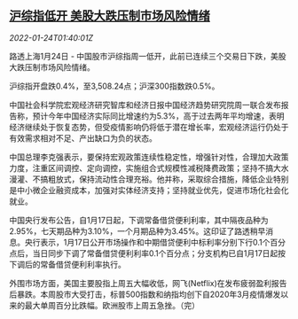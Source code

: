 <!--1642989663000-->
[沪综指低开 美股大跌压制市场风险情绪](https://cn.reuters.com/article/china-stock-market-open-0124-idCNKBS2JY03F)
------

<div><i>2022-01-24T01:40:01Z</i></div><p>路透上海1月24日 - 中国股市沪综指周一低开，此前已连续三个交易日下跌，美股大跌压制市场风险情绪。</p><p>沪综指开盘跌0.4%，至3,508.24点；沪深300指数跌0.5%。</p><p>中国社会科学院宏观经济研究智库和经济日报中国经济趋势研究院周一联合发布报告称，预计今年中国经济实际同比增速约为5.3%，高于过去两年平均增速，表明经济继续处于恢复态势，但受疫情影响仍将低于潜在增长率，宏观经济运行仍处于有效需求相对不足、产出缺口为负的状态。</p><p>中国总理李克强表示，要保持宏观政策连续性稳定性，增强针对性，合理加大政策力度，注重区间调控、定向调控，实施组合式规模性减税降费政策；坚持不搞大水漫灌、不搞粗放式，保持流动性合理充裕。他并称，采取综合措施，降低企业特别是中小微企业融资成本，加强对实体经济支持；坚持就业优先，促进市场化社会化就业。</p><p>中国央行发布公告，自1月17日起，下调常备借贷便利利率，其中隔夜品种为2.95%，七天期品种为3.10%，一个月期品种为3.45%。这印证了路透稍早消息。央行表示，1月17日公开市场操作和中期借贷便利中标利率分别下行0.1个百分点后，当日同步下调了常备借贷便利利率0.1个百分点；分支机构已自1月17日起按下调后的常备借贷便利利率执行。</p><p>外围市场方面，美国主要股指上周五大幅收低，网飞(Netflix)在发布疲弱盈利报告后暴跌。本周股市大受打击，标普500指数和纳指均创下自2020年3月疫情爆发以来的最大单周百分比跌幅。欧洲股市上周五急挫。（完）</p>
